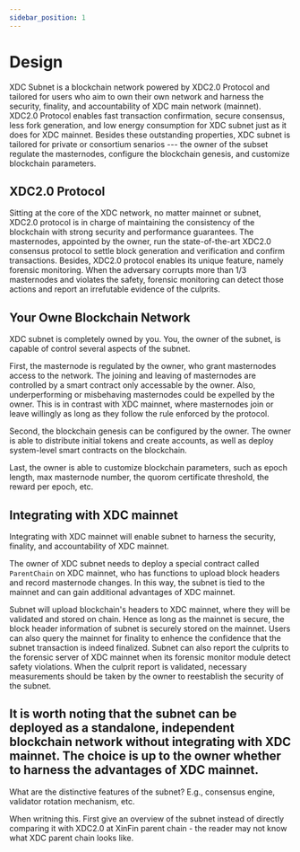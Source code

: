 ```yaml
---
sidebar_position: 1
---
```


# Design

XDC Subnet is a blockchain network powered by XDC2.0 Protocol and tailored for users who aim to own their own network and harness the security, finality, and accountability of XDC main network (mainnet). XDC2.0 Protocol enables fast transaction confirmation, secure consensus, less fork generation, and low energy consumption for XDC subnet just as it does for XDC mainnet. Besides these outstanding properties, XDC subnet is tailored for private or consortium senarios --- the owner of the subset regulate the masternodes, configure the blockchain genesis, and customize blockchain parameters.

## XDC2.0 Protocol
Sitting at the core of the XDC network, no matter mainnet or subnet, XDC2.0 protocol is in charge of maintaining the consistency of the blockchain with strong security and performance guarantees. The masternodes, appointed by the owner, run the state-of-the-art XDC2.0 consensus protocol to settle block generation and verification and confirm transactions. Besides, XDC2.0 protocol enables its unique feature, namely forensic monitoring. When the adversary corrupts more than 1/3 masternodes and violates the safety, forensic monitoring can detect those actions and report an irrefutable evidence of the culprits.

## Your Owne Blockchain Network
XDC subnet is completely owned by you. You, the owner of the subnet, is capable of control several aspects of the subnet.

First, the masternode is regulated by the owner, who grant masternodes access to the network. The joining and leaving of masternodes are controlled by a smart contract only accessable by the owner. Also, underperforming or misbehaving masternodes could be expelled by the owner. This is in contrast with XDC mainnet, where masternodes join or leave willingly as long as they follow the rule enforced by the protocol.

Second, the blockchain genesis can be configured by the owner. The owner is able to distribute initial tokens and create accounts, as well as deploy system-level smart contracts on the blockchain.

Last, the owner is able to customize blockchain parameters, such as epoch length, max masternode number, the quorom certificate threshold, the reward per epoch, etc.

## Integrating with XDC mainnet
Integrating with XDC mainnet will enable subnet to harness the security, finality, and accountability of XDC mainnet.

The owner of XDC subnet needs to deploy a special contract called `ParentChain` on XDC mainnet, who has functions to upload block headers and record masternode changes. In this way, the subnet is tied to the mainnet and can gain additional advantages of XDC mainnet.

Subnet will upload blockchain's headers to XDC mainnet, where they will be validated and stored on chain. Hence as long as the mainnet is secure, the block header information of subnet is securely stored on the mainnet. Users can also query the mainnet for finality to enhence the confidence that the subnet transaction is indeed finalized. Subnet can also report the culprits to the forensic server of XDC mainnet when its forensic monitor module detect safety violations. When the culprit report is validated, necessary measurements should be taken by the owner to reestablish the security of the subnet.

It is worth noting that the subnet can be deployed as a standalone, independent blockchain network without integrating with XDC mainnet. The choice is up to the owner whether to harness the advantages of XDC mainnet.
-----------------
What are the distinctive features of the subnet? E.g., consensus engine, validator rotation mechanism, etc.

When writning this. First give an overview of the subnet instead of directly comparing it with XDC2.0 at XinFin parent chain - the reader may not know what XDC parent chain looks like.
